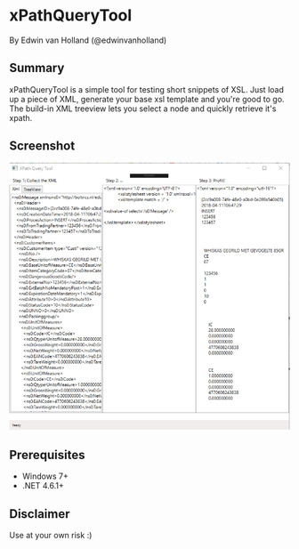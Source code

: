 # xPathQueryTool
By Edwin van Holland (@edwinvanholland)

## Summary
xPathQueryTool is a simple tool for testing short snippets of XSL. Just load up a piece of XML, generate your base xsl template and you're good to go. The build-in XML treeview lets you select a node and quickly retrieve it's xpath.

## Screenshot
![Screenshot](https://github.com/edwinvanholland/xPathQueryTool/blob/master/xPathQueryTool_Screenshot.png)

## Prerequisites
  * Windows 7+
  * .NET 4.6.1+

## Disclaimer
Use at your own risk :)

